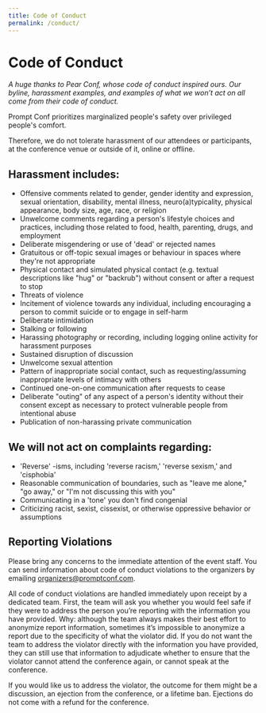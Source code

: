 ```yaml
---
title: Code of Conduct
permalink: /conduct/
---
```


# Code of Conduct

*A huge thanks to Pear Conf, whose code of conduct inspired ours. Our byline, harassment examples, and examples of what we won’t act on all come from their code of conduct.*

Prompt Conf prioritizes marginalized people's safety over privileged people's comfort.

Therefore, we do not tolerate harassment of our attendees or participants, at the conference venue or outside of it, online or offline. 

## Harassment includes:
- Offensive comments related to gender, gender identity and expression, sexual orientation, disability, mental illness, neuro(a)typicality, physical appearance, body size, age, race, or religion
- Unwelcome comments regarding a person's lifestyle choices and practices, including those related to food, health, parenting, drugs, and employment
- Deliberate misgendering or use of 'dead' or rejected names
- Gratuitous or off-topic sexual images or behaviour in spaces where they're not appropriate
- Physical contact and simulated physical contact (e.g. textual descriptions like "hug" or "backrub") without consent or after a request to stop
- Threats of violence
- Incitement of violence towards any individual, including encouraging a person to commit suicide or to engage in self-harm
- Deliberate intimidation
- Stalking or following
- Harassing photography or recording, including logging online activity for harassment purposes
- Sustained disruption of discussion
- Unwelcome sexual attention
- Pattern of inappropriate social contact, such as requesting/assuming inappropriate levels of intimacy with others
- Continued one-on-one communication after requests to cease
- Deliberate "outing" of any aspect of a person's identity without their consent except as necessary to protect vulnerable people from intentional abuse
- Publication of non-harassing private communication

## We will not act on complaints regarding:
- 'Reverse' -isms, including 'reverse racism,' 'reverse sexism,' and 'cisphobia'
- Reasonable communication of boundaries, such as "leave me alone," "go away," or "I'm not discussing this with you"
- Communicating in a 'tone' you don't find congenial
- Criticizing racist, sexist, cissexist, or otherwise oppressive behavior or assumptions

## Reporting Violations
Please bring any concerns to the immediate attention of the event staff. You can send information about code of conduct violations to the organizers by emailing [organizers@promptconf.com](mailto:organizers@promptconf.com). 

All code of conduct violations are handled immediately upon receipt by a dedicated team. First, the team will ask you whether you would feel safe if they were to address the person you’re reporting with the information you have provided. Why: although the team always makes their best effort to anonymize report information, sometimes it’s impossible to anonymize a report due to the specificity of what the violator did. If you do not want the team to address the violator directly with the information you have provided, they can still use that information to adjudicate whether to ensure that the violator cannot attend the conference again, or cannot speak at the conference.

If you would like us to address the violator, the outcome for them might be a discussion, an ejection from the conference, or a lifetime ban. Ejections do not come with a refund for the conference.
